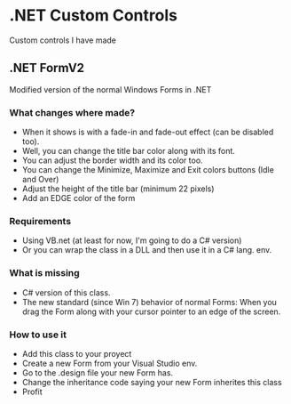 # .NET Custom Controls
Custom controls I have made

## .NET FormV2
Modified version of the normal Windows Forms in .NET

### What changes where made?
- When it shows is with a fade-in and fade-out effect (can be disabled too).
- Well, you can change the title bar color along with its font.
- You can adjust the border width and its color too.
- You can change the Minimize, Maximize and Exit colors buttons (Idle and Over)
- Adjust the height of the title bar (minimum 22 pixels)
- Add an EDGE color of the form

### Requirements
- Using VB.net (at least for now, I'm going to do a C# version)
- Or you can wrap the class in a DLL and then use it in a C# lang. env.

### What is missing
- C# version of this class.
- The new standard (since Win 7) behavior of normal Forms: When you drag the Form along with your cursor pointer to an edge of the screen.

### How to use it
- Add this class to your proyect
- Create a new Form from your Visual Studio env.
- Go to the .design file your new Form has.
- Change the inheritance code saying your new Form inherites this class
- Profit
